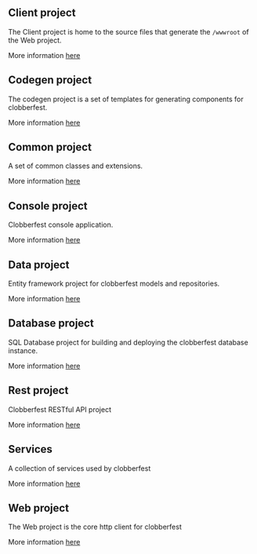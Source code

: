## Client project

The Client project is home to the source files that generate the `/wwwroot` of the Web project.

More information [here](https://github.com/spokesoft/clobberfest/tree/main/src/Client)

## Codegen project 

The codegen project is a set of templates for generating components for clobberfest.

More information [here](https://github.com/spokesoft/clobberfest/tree/main/src/Codegen)

## Common project 

A set of common classes and extensions.

More information [here](https://github.com/spokesoft/clobberfest/tree/main/src/Common)

## Console project 

Clobberfest console application.

More information [here](https://github.com/spokesoft/clobberfest/tree/main/src/Console)

## Data project 

Entity framework project for clobberfest models and repositories.

More information [here](https://github.com/spokesoft/clobberfest/tree/main/src/Data)

## Database project 

SQL Database project for building and deploying the clobberfest database instance.

More information [here](https://github.com/spokesoft/clobberfest/tree/main/src/Database)

## Rest project 

Clobberfest RESTful API project

More information [here](https://github.com/spokesoft/clobberfest/tree/main/src/Rest)

## Services 

A collection of services used by clobberfest

More information [here](https://github.com/spokesoft/clobberfest/tree/main/src/Services)

## Web project 

The Web project is the core http client for clobberfest

More information [here](https://github.com/spokesoft/clobberfest/tree/main/src/Web)